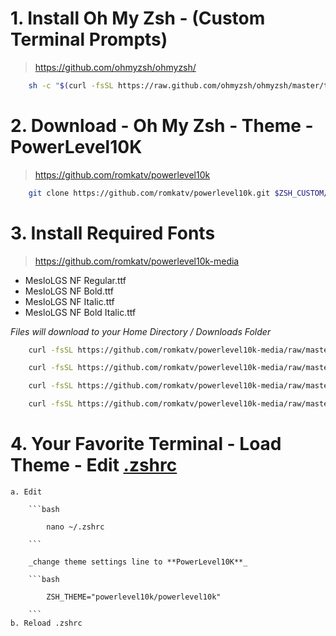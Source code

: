 # 1. Install Oh My Zsh - (Custom Terminal Prompts)
> https://github.com/ohmyzsh/ohmyzsh/
```bash
	sh -c "$(curl -fsSL https://raw.github.com/ohmyzsh/ohmyzsh/master/tools/install.sh)"
```
# 2. Download - Oh My Zsh - Theme - PowerLevel10K
> https://github.com/romkatv/powerlevel10k

```bash
	git clone https://github.com/romkatv/powerlevel10k.git $ZSH_CUSTOM/themes/powerlevel10k
```

# 3. Install Required Fonts
> https://github.com/romkatv/powerlevel10k-media

- MesloLGS NF Regular.ttf
- MesloLGS NF Bold.ttf
- MesloLGS NF Italic.ttf
- MesloLGS NF Bold Italic.ttf

_Files will download to your Home Directory / Downloads Folder_
    
```bash
	curl -fsSL https://github.com/romkatv/powerlevel10k-media/raw/master/MesloLGS%20NF%20Regular.ttf --output ~/Downloads/MesloLGS\ NF\ Regular.ttf
```
```bash
	curl -fsSL https://github.com/romkatv/powerlevel10k-media/raw/master/MesloLGS%20NF%20Bold.ttf --output ~/Downloads/MesloLGS\ NF\ Bold.ttf
```
```bash
	curl -fsSL https://github.com/romkatv/powerlevel10k-media/raw/master/MesloLGS%20NF%20Italic.ttf --output ~/Downloads/MesloLGS\ NF\ Italic.ttf
```
```bash
	curl -fsSL https://github.com/romkatv/powerlevel10k-media/raw/master/MesloLGS%20NF%20Bold%20Italic.ttf --output ~/Downloads/MesloLGS\ NF\ Bold\ Italic.ttf
```

# 4. Your Favorite Terminal - Load Theme - Edit [.zshrc](https://toolspond.com/zshrc/)

	a. Edit
	
		```bash
		
			nano ~/.zshrc
			
		```
		
		_change theme settings line to **PowerLevel10K**_
		
		```bash
		
			ZSH_THEME="powerlevel10k/powerlevel10k"
			
		```
	b. Reload .zshrc